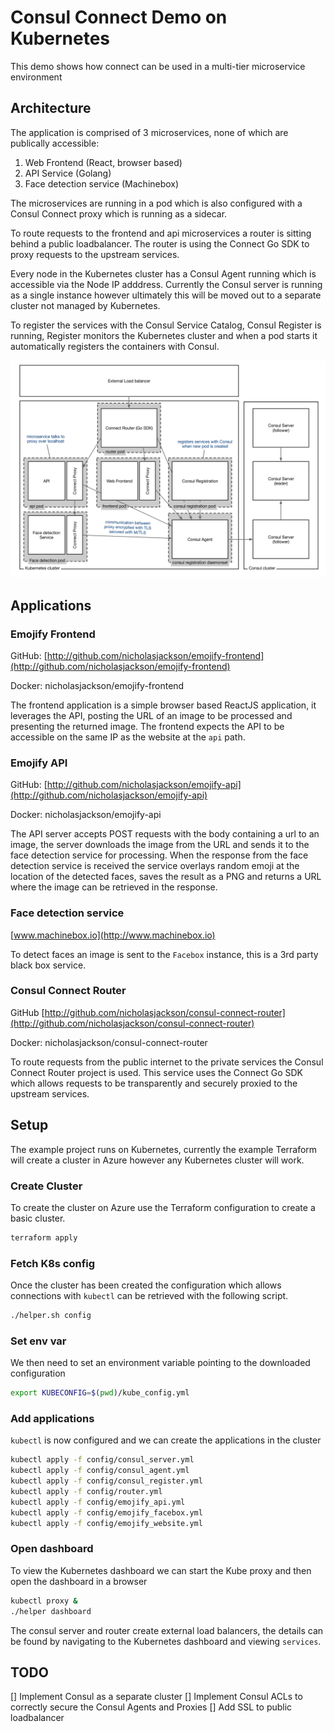 # Consul Connect Demo on Kubernetes

This demo shows how connect can be used in a multi-tier microservice environment

## Architecture
The application is comprised of 3 microservices, none of which are publically accessible:
1. Web Frontend (React, browser based)
1. API Service (Golang)
1. Face detection service (Machinebox)

The microservices are running in a pod which is also configured with a Consul Connect proxy which is running as a sidecar.

To route requests to the frontend and api microservices a router is sitting behind a public loadbalancer.  The router is using the Connect Go SDK to proxy requests to the upstream services.

Every node in the Kubernetes cluster has a Consul Agent running which is accessible via the Node IP adddress.  Currently the Consul server is running as a single instance however ultimately this will be moved out to a separate cluster not managed by Kubernetes.

To register the services with the Consul Service Catalog, Consul Register is running, Register monitors the Kubernetes cluster and when a pod starts it automatically registers the containers with Consul.

![architecture](./assets/k8s_demo.png)

## Applications

### Emojify Frontend
GitHub: [http://github.com/nicholasjackson/emojify-frontend](http://github.com/nicholasjackson/emojify-frontend)

Docker: nicholasjackson/emojify-frontend

The frontend application is a simple browser based ReactJS application, it leverages the API, posting the URL of an image to be processed and presenting the returned image.  The frontend expects the API to be accessible on the same IP as the website at the `api` path.

### Emojify API
GitHub: [http://github.com/nicholasjackson/emojify-api](http://github.com/nicholasjackson/emojify-api)

Docker: nicholasjackson/emojify-api

The API server accepts POST requests with the body containing a url to an image, the server downloads the image from the URL and sends it to the face detection service for processing.  When the response from the face detection service is received the service overlays random emoji at the location of the detected faces, saves the result as a PNG and returns a URL where the image can be retrieved in the response.

### Face detection service
[www.machinebox.io](http://www.machinebox.io)

To detect faces an image is sent to the `Facebox` instance, this is a 3rd party black box service.

### Consul Connect Router
GitHub [http://github.com/nicholasjackson/consul-connect-router](http://github.com/nicholasjackson/consul-connect-router)

Docker: nicholasjackson/consul-connect-router

To route requests from the public internet to the private services the Consul Connect Router project is used.  This service uses the  Connect Go SDK which allows requests to be transparently and securely proxied to the upstream services.


## Setup
The example project runs on Kubernetes, currently the example Terraform will create a cluster in Azure however any Kubernetes cluster will work.

### Create Cluster
To create the cluster on Azure use the Terraform configuration to create a basic cluster.

```bash
terraform apply
```

### Fetch K8s config
Once the cluster has been created the configuration which allows connections with `kubectl` can be retrieved with the following script.

```bash
./helper.sh config

```

### Set env var
We then need to set an environment variable pointing to the downloaded configuration

```bash
export KUBECONFIG=$(pwd)/kube_config.yml
```

### Add applications
`kubectl` is now configured and we can create the applications in the cluster

```bash
kubectl apply -f config/consul_server.yml
kubectl apply -f config/consul_agent.yml
kubectl apply -f config/consul_register.yml
kubectl apply -f config/router.yml
kubectl apply -f config/emojify_api.yml
kubectl apply -f config/emojify_facebox.yml
kubectl apply -f config/emojify_website.yml

```

### Open dashboard
To view the Kubernetes dashboard we can start the Kube proxy and then open the dashboard in a browser

```bash
kubectl proxy &
./helper dashboard
```

The consul server and router create external load balancers, the details can be found by navigating to the 
Kubernetes dashboard and viewing `services`.

## TODO
[] Implement Consul as a separate cluster
[] Implement Consul ACLs to correctly secure the Consul Agents and Proxies
[] Add SSL to public loadbalancer
